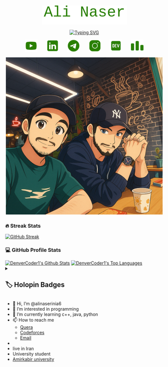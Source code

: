 <p align="center">
  <a href="https://github.com/alinaserinia6">
    <img src="images/alinaser.png" alt="Ali Naser" /></a>
</p>

<p align="center">
  <!-- Typing SVG by alinaserinia6 - https://github.com/alinaserinia6/readme-typing-svg -->
  <a href="https://git.io/typing-svg"><img src="https://readme-typing-svg.demolab.com?font=Convergence&pause=1000&color=2A8000&center=true&vCenter=true&width=435&lines=Software+Developer+%26+Network+Engineer;If+opportunity+doesn't+knock%2C+build+a+door." alt="Typing SVG" /></a>
</p>

<!-- Social icons section -->
<p align="center">
  <a href="https://youtube.com/@alinaserinia6?si=2BaeZJCRI9anQzmT"><img width="40px" alt="Youtube" title="Youtube" src="images/youtube.svg"/></a>
  &#8287;&#8287;&#8287;&#8287;&#8287;
  <a href="https://www.linkedin.com/in/jonah-lawrence/"><img width="40px" alt="LinkedIn" title="LinkedIn" src="images/linkdin.svg"/></a>
  &#8287;&#8287;&#8287;&#8287;&#8287;
  <a href="https://t.me/helloworld1383"><img width="40px" alt="Twitter" title="Twitter" src="images/telegram.svg"/></a>
  &#8287;&#8287;&#8287;&#8287;&#8287;
  <a href="https://www.instagram.com/alinaserinia6?utm_source=qr&igsh=MXdjdGs0ZzRtNHh4YQ==" alt="Instagram" title="Instagram"><img width="40px" src="images/instagram.svg"/></a>
  &#8287;&#8287;&#8287;&#8287;&#8287;
  <a href="https://dev.to/alinaserinia6"><img width="40px" alt="Dev.to" title="alinaserinia6 Dev.to" src="images/dev.svg"></a>
  &#8287;&#8287;&#8287;&#8287;&#8287;
  <a href="https://codeforces.com/profile/Ya_Ali"><img width="40px" alt="CodeForces" title="CodeForces" src="images/codeforces.png"/></a>
<!--   &#8287;&#8287;&#8287;&#8287;&#8287;
  <a href="http://eyl327.mywebcommunity.org/promos/"><img width="40px" alt="Free Stuff" title="Free gifts for you" src="https://i.imgur.com/0uVwkoZ.png"/></a> -->
</p>

<!-- GitHub Star link -->
<p align="center">
  <a href="https://stars.github.com/profiles/alinaserinia6/">
    <img src="images/anime.png" width="500px" alt="Programming Language"/></a>
</p>

<h3>🔥 Streak Stats</h3>
<!-- GitHub Readme Streak Stats - https://github.com/alinaserinia6/github-readme-streak-stats -->
<p>
  <a href="https://git.io/streak-stats"><img src="https://streak-stats.demolab.com?user=alinaserinia6&theme=dark&hide_border=true" alt="GitHub Streak" /></a>
</p>
<h3>💻 GitHub Profile Stats</h3>
<!-- https://github.com/anuraghazra/github-readme-stats -->
<a href="https://github.com/anuraghazra/github-readme-stats"><img alt="DenverCoder1's Github Stats" src="https://denvercoder1-github-readme-stats.vercel.app/api/?username=alinaserinia6&show_icons=true&include_all_commits=true&count_private=true&theme=chartreuse-dark&hide_border=true&bg_color=1F222E&title_color=F85D7F&icon_color=F8D866" height="192px"/></a>
<a href="https://github.com/anuraghazra/github-readme-stats"><img alt="DenverCoder1's Top Languages" src="https://denvercoder1-github-readme-stats.vercel.app/api/top-langs/?username=alinaserinia6&langs_count=8&layout=compact&theme=chartreuse-dark&hide_border=true&bg_color=1F222E&title_color=F85D7F&icon_color=F8D866&hide=Jupyter%20Notebook,Roff" height="192px"/></a>
<br/>

<details> 
  <summary><h2>🏷️ Holopin Badges</h2></summary>

  <p><a href="https://holopin.io/@alinaserinia6"><img src="https://holopin.me/alinaserinia6" alt="@alinaserinia6&#39;s Holopin board"></a></p>
</details>



- 👋 Hi, I’m @alinaserinia6
- 👀 I’m interested in programming
- 🌱 I’m currently learning c++, java, python
- 📫 How to reach me 
  -   [Quera](https://quera.org/profile/4ckygt)
  -   [Codeforces](https://codeforces.com/profile/Ya_Ali)
  -   [Email](mailto:naseriniaa@gmail.com)
-   
- live in Iran
- University student
- [Amirkabir university](https://aut.ac.ir/)
<!---
alinaserinia6/alinaserinia6 is a ✨ special ✨ repository because its `README.md` (this file) appears on your GitHub profile.
You can click the Preview link to take a look at your changes.
--->
